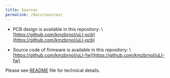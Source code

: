 ```yaml
---
title: Sources
permalink: /docs/sources/
---
```


 * PCB design is available in this repository: \\
   [https://github.com/kmzbrnoI/uLI-pcb](https://github.com/kmzbrnoI/uLI-pcb)

 * Source code of firmware is available in this repository: \\
   [https://github.com/kmzbrnoI/uLI-fw](https://github.com/kmzbrnoI/uLI-fw)

Please see [README](https://github.com/kmzbrnoI/uLI-fw/blob/master/README.md)
file for technical details.
